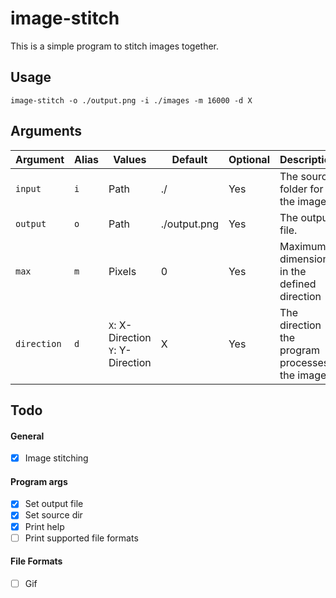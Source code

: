 # image-stitch

This is a simple program to stitch images together.


## Usage
```
image-stitch -o ./output.png -i ./images -m 16000 -d X
```

## Arguments
| Argument    | Alias | Values                                | Default      | Optional | Description                                    |
|-------------|-------|---------------------------------------|--------------|----------|------------------------------------------------|
| `input`     | `i`   | Path                                  | ./           | Yes      | The source folder for the images.              |
| `output`    | `o`   | Path                                  | ./output.png | Yes      | The output file.                               |
| `max`       | `m`   | Pixels                                | 0            | Yes      | Maximum dimension in the defined direction     |
| `direction` | `d`   | `X`: X-Direction<br>`Y`: Y-Direction  | X            | Yes      | The direction the program processes the images |



## Todo
#### General
- [x] Image stitching

#### Program args
- [x] Set output file
- [x] Set source dir
- [x] Print help
- [ ] Print supported file formats

#### File Formats
- [ ] Gif
